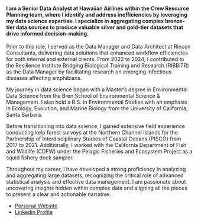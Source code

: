 #### I am a Senior Data Analyst at Hawaiian Airlines within the Crew Resource Planning team, where I identify and address inefficiencies by leveraging my data science expertise. I specialize in aggregating complex bronze-tier data sources to produce valuable silver and gold-tier datasets that drive informed decision-making.

Prior to this role, I served as the Data Manager and Data Architect at Rincon Consultants, delivering data solutions that enhanced workflow efficiencies for both internal and external clients. From 2022 to 2024, I contributed to the Resilience Institute Bridging Biological Training and Research (RIBBiTR) as the Data Manager by facilitating research on emerging infectious diseases affecting amphibians.

My journey in data science began with a Master’s degree in Environmental Data Science from the Bren School of Environmental Science & Management. I also hold a B.S. in Environmental Studies with an emphasis in Ecology, Evolution, and Marine Biology from the University of California, Santa Barbara.

Before transitioning into data science, I gained extensive field experience conducting kelp forest surveys at the Northern Channel Islands for the Partnership of Interdisciplinary Studies of Coastal Oceans (PISCO) from 2017 to 2021. Additionally, I worked with the California Department of Fish and Wildlife (CDFW) under the Pelagic Fisheries and Ecosystem Project as a squid fishery dock sampler.

Throughout my career, I have developed a strong proficiency in analyzing and aggregating large datasets, recognizing the critical role of advanced statistical analysis and effective data management. I am passionate about uncovering insights hidden within complex data and aligning all the pieces to present a clear and actionable narrative.
- [Personal Website](https://jake-eisaguirre.github.io/) 
- [Linkedin Profile](https://www.linkedin.com/in/jake-eisaguirre-2a4655224/)
